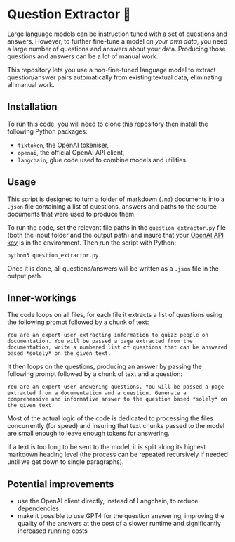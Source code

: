 # Question Extractor 🧐

Large language models can be instruction tuned with a set of questions and answers.
However, to further fine-tune a model *on your own data*, you need a large number of questions and answers about your data.
Producing those questions and answers can be a lot of manual work.

This repository lets you use a non-fine-tuned language model to extract question/answer pairs automatically from existing textual data, eliminating all manual work.

## Installation

To run this code, you will need to clone this repository then install the following Python packages:

* `tiktoken`, the OpenAI tokeniser,
* `openai`, the official OpenAI API client,
* `langchain`, glue code used to combine models and utilities.

## Usage

This script is designed to turn a folder of markdown (`.md`) documents into a `.json` file containing a list of questions, answers and paths to the source documents that were used to produce them.

To run the code, set the relevant file paths in the `question_extractor.py` file (both the input folder and the output path) and insure that your [OpenAI API key](https://platform.openai.com/account/api-keys) is in the environment.
Then run the script with Python:

```
python3 question_extractor.py
```

Once it is done, all questions/answers will be written as a `.json` file in the output path.

## Inner-workings

The code loops on all files, for each file it extracts a list of questions using the following prompt followed by a chunk of text:

```
You are an expert user extracting information to quizz people on documentation. You will be passed a page extracted from the documentation, write a numbered list of questions that can be answered based *solely* on the given text.
```

It then loops on the questions, producing an answer by passing the following prompt followed by a chunk of text and a question:

```
You are an expert user answering questions. You will be passed a page extracted from a documentation and a question. Generate a comprehensive and informative answer to the question based *solely* on the given text.
```

Most of the actual logic of the code is dedicated to processing the files concurrently (for speed) and insuring that text chunks passed to the model are small enough to leave enough tokens for answering.

If a text is too long to be sent to the model, it is split along its highest markdown heading level (the process can be repeated recursively if needed until we get down to single paragraphs).

## Potential improvements

- use the OpenAI client directly, instead of Langchain, to reduce dependencies
- make it possible to use GPT4 for the question answering, improving the quality of the answers at the cost of a slower runtime and significantly increased running costs